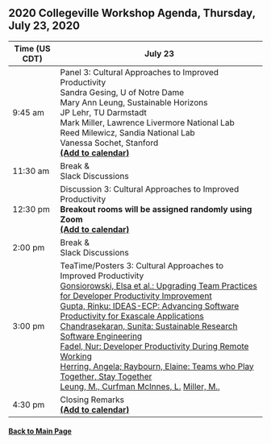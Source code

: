
## 2020 Collegeville Workshop Agenda, Thursday, July 23, 2020

| **Time (US CDT)**| **July 23** |
|---|---|
| 9:45 am  | Panel 3: Cultural Approaches to Improved Productivity <br> Sandra Gesing, U of Notre Dame <br> Mary Ann Leung, Sustainable Horizons <br> JP Lehr, TU Darmstadt <br> Mark Miller, Lawrence Livermore National Lab <br> Reed Milewicz, Sandia National Lab <br> Vanessa Sochet, Stanford <br> [**(Add to calendar)**](CW20-Panel-3-Cultural-Approaches.ics) |
| 11:30 am | Break & <br> Slack Discussions |
| 12:30 pm | Discussion 3: Cultural Approaches to Improved Productivity <br> **Breakout rooms will be assigned randomly using Zoom** <br> [**(Add to calendar)**](CW20-Discussion-3-Cultural-Approaches.ics) |
| 2:00 pm | Break & <br> Slack Discussions |
| 3:00 pm | TeaTime/Posters 3: Cultural Approaches to Improved Productivity <br> [Gonsiorowski, Elsa et al.: Upgrading Team Practices for Developer Productivity Improvement](gonsiorowski-upgrading-team-practices.pdf) <br> [Gupta, Rinku: IDEAS-ECP: Advancing Software Productivity for Exascale Applications](IDEAS.OverviewPoster-For-CW20.pdf) <br> [Chandrasekaran, Sunita: Sustainable Research Software Engineering](chandrasekaran-rse.md) <br> [Fadel, Nur: Developer Productivity During Remote Working](fadel-remote-working.md) <br> [Herring, Angela; Raybourn, Elaine: Teams who Play Together, Stay Together](raybourn-teams-play.pdf) <br> [Leung, M., Curfman McInnes, L.](leung-diversity.md) [Miller, M., ](miller-diversity.md)| <br> [**(Add to calendar)**](CW20-TeaTime-Posters-3.ics) |
| 4:30 pm | Closing Remarks <br> [**(Add to calendar)**](CW20-ClosingRemarks.ics) |



#### [Back to Main Page](index.md)
